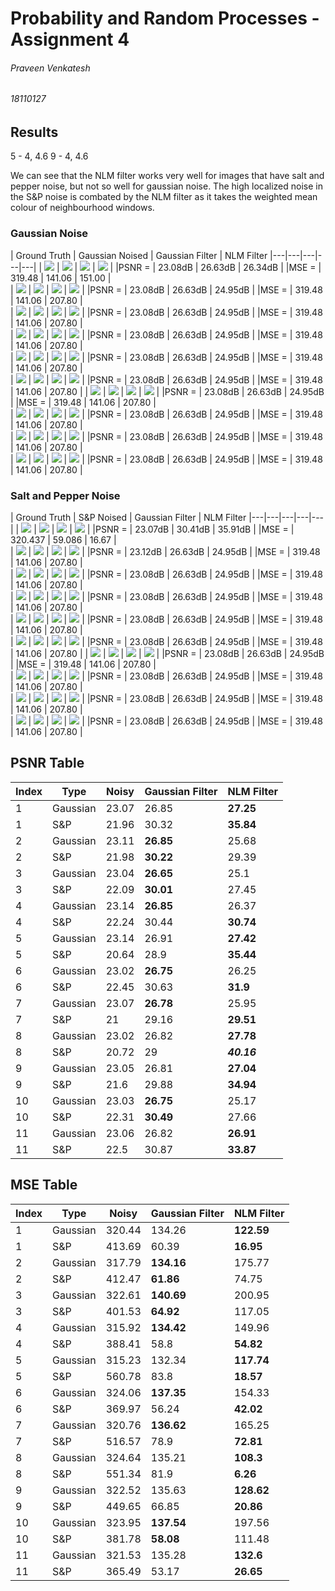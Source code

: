 # Probability and Random Processes - Assignment 4

###### Praveen Venkatesh
###### 18110127
 
## Results
5 - 4, 4.6
9 - 4, 4.6

We can see that the NLM filter works very well for images that have salt and pepper noise, but not so well for gaussian noise. The high localized noise in the S&P noise is combated by the NLM filter as it takes the weighted mean colour of neighbourhood windows.



### Gaussian Noise
| Ground Truth  | Gaussian Noised | Gaussian Filter | NLM Filter 
|---|---|---|---|---|
| ![](OUTPUT/GT/1-GT.png) | ![](OUTPUT/NOISED/1-GNOISE.png) | ![](OUTPUT/GFILTER/1-GF-Gauss.png) |  ![](OUTPUT/NLMFILTER/1-NLM-Gauss.png) | 
|PSNR = |  23.08dB | 26.63dB | 26.34dB |
|MSE = |  319.48 | 141.06 | 151.00 |  
| ![](OUTPUT/GT/2-GT.png) | ![](OUTPUT/NOISED/2-GNOISE.png) | ![](OUTPUT/GFILTER/2-GF-Gauss.png) |  ![](OUTPUT/NLMFILTER/2-NLM-Gauss.png) | 
|PSNR = |  23.08dB | 26.63dB | 24.95dB |
|MSE = |  319.48 | 141.06 | 207.80 |  
| ![](OUTPUT/GT/3-GT.png) | ![](OUTPUT/NOISED/3-GNOISE.png) | ![](OUTPUT/GFILTER/3-GF-Gauss.png) |  ![](OUTPUT/NLMFILTER/3-NLM-Gauss.png) | 
|PSNR = |  23.08dB | 26.63dB | 24.95dB |
|MSE = |  319.48 | 141.06 | 207.80 |  
| ![](OUTPUT/GT/4-GT.png) | ![](OUTPUT/NOISED/4-GNOISE.png) | ![](OUTPUT/GFILTER/4-GF-Gauss.png) |  ![](OUTPUT/NLMFILTER/4-NLM-Gauss.png) | 
|PSNR = |  23.08dB | 26.63dB | 24.95dB |
|MSE = |  319.48 | 141.06 | 207.80 |  
| ![](OUTPUT/GT/5-GT.png) | ![](OUTPUT/NOISED/5-GNOISE.png) | ![](OUTPUT/GFILTER/5-GF-Gauss.png) |  ![](OUTPUT/NLMFILTER/5-NLM-Gauss.png) | 
|PSNR = |  23.08dB | 26.63dB | 24.95dB |
|MSE = |  319.48 | 141.06 | 207.80 |  
| ![](OUTPUT/GT/6-GT.png) | ![](OUTPUT/NOISED/6-GNOISE.png) | ![](OUTPUT/GFILTER/6-GF-Gauss.png) |  ![](OUTPUT/NLMFILTER/6-NLM-Gauss.png) | 
|PSNR = |  23.08dB | 26.63dB | 24.95dB |
|MSE = |  319.48 | 141.06 | 207.80 | 
| ![](OUTPUT/GT/7-GT.png) | ![](OUTPUT/NOISED/7-GNOISE.png) | ![](OUTPUT/GFILTER/7-GF-Gauss.png) |  ![](OUTPUT/NLMFILTER/7-NLM-Gauss.png) | 
|PSNR = |  23.08dB | 26.63dB | 24.95dB |
|MSE = |  319.48 | 141.06 | 207.80 |  
| ![](OUTPUT/GT/8-GT.png) | ![](OUTPUT/NOISED/8-GNOISE.png) | ![](OUTPUT/GFILTER/8-GF-Gauss.png) |  ![](OUTPUT/NLMFILTER/8-NLM-Gauss.png) | 
|PSNR = |  23.08dB | 26.63dB | 24.95dB |
|MSE = |  319.48 | 141.06 | 207.80 |  
| ![](OUTPUT/GT/9-GT.png) | ![](OUTPUT/NOISED/9-GNOISE.png) | ![](OUTPUT/GFILTER/9-GF-Gauss.png) |  ![](OUTPUT/NLMFILTER/9-NLM-Gauss.png) | 
|PSNR = |  23.08dB | 26.63dB | 24.95dB |
|MSE = |  319.48 | 141.06 | 207.80 |  
| ![](OUTPUT/GT/10-GT.png) | ![](OUTPUT/NOISED/10-GNOISE.png) | ![](OUTPUT/GFILTER/10-GF-Gauss.png) |  ![](OUTPUT/NLMFILTER/10-NLM-Gauss.png) | 
|PSNR = |  23.08dB | 26.63dB | 24.95dB |
|MSE = |  319.48 | 141.06 | 207.80 |  


### Salt and Pepper Noise

| Ground Truth  | S&P Noised | Gaussian Filter | NLM Filter 
|---|---|---|---|---|
| ![](OUTPUT/GT/1-GT.png) | ![](OUTPUT/NOISED/1-SPNOISE.png) | ![](OUTPUT/GFILTER/1-GF-Salted.png) |  ![](OUTPUT/NLMFILTER/1-NLM-Salted.png) | 
|PSNR = |  23.07dB | 30.41dB | 35.91dB |
|MSE = |  320.437 | 59.086 | 16.67 |  
| ![](OUTPUT/GT/2-GT.png) | ![](OUTPUT/NOISED/2-SPNOISE.png) | ![](OUTPUT/GFILTER/2-GF-Salted.png) |  ![](OUTPUT/NLMFILTER/2-NLM-Salted.png) | 
|PSNR = |  23.12dB | 26.63dB | 24.95dB |
|MSE = |  319.48 | 141.06 | 207.80 |  
| ![](OUTPUT/GT/3-GT.png) | ![](OUTPUT/NOISED/3-SPNOISE.png) | ![](OUTPUT/GFILTER/3-GF-Salted.png) |  ![](OUTPUT/NLMFILTER/3-NLM-Salted.png) | 
|PSNR = |  23.08dB | 26.63dB | 24.95dB |
|MSE = |  319.48 | 141.06 | 207.80 |  
| ![](OUTPUT/GT/4-GT.png) | ![](OUTPUT/NOISED/4-SPNOISE.png) | ![](OUTPUT/GFILTER/4-GF-Salted.png) |  ![](OUTPUT/NLMFILTER/4-NLM-Salted.png) | 
|PSNR = |  23.08dB | 26.63dB | 24.95dB |
|MSE = |  319.48 | 141.06 | 207.80 |  
| ![](OUTPUT/GT/5-GT.png) | ![](OUTPUT/NOISED/5-SPNOISE.png) | ![](OUTPUT/GFILTER/5-GF-Salted.png) |  ![](OUTPUT/NLMFILTER/5-NLM-Salted.png) | 
|PSNR = |  23.08dB | 26.63dB | 24.95dB |
|MSE = |  319.48 | 141.06 | 207.80 |  
| ![](OUTPUT/GT/6-GT.png) | ![](OUTPUT/NOISED/6-SPNOISE.png) | ![](OUTPUT/GFILTER/6-GF-Salted.png) |  ![](OUTPUT/NLMFILTER/6-NLM-Salted.png) | 
|PSNR = |  23.08dB | 26.63dB | 24.95dB |
|MSE = |  319.48 | 141.06 | 207.80 | 
| ![](OUTPUT/GT/7-GT.png) | ![](OUTPUT/NOISED/7-SPNOISE.png) | ![](OUTPUT/GFILTER/7-GF-Salted.png) |  ![](OUTPUT/NLMFILTER/7-NLM-Salted.png) | 
|PSNR = |  23.08dB | 26.63dB | 24.95dB |
|MSE = |  319.48 | 141.06 | 207.80 |  
| ![](OUTPUT/GT/8-GT.png) | ![](OUTPUT/NOISED/8-SPNOISE.png) | ![](OUTPUT/GFILTER/8-GF-Salted.png) |  ![](OUTPUT/NLMFILTER/8-NLM-Salted.png) | 
|PSNR = |  23.08dB | 26.63dB | 24.95dB |
|MSE = |  319.48 | 141.06 | 207.80 |  
| ![](OUTPUT/GT/9-GT.png) | ![](OUTPUT/NOISED/9-SPNOISE.png) | ![](OUTPUT/GFILTER/9-GF-Salted.png) |  ![](OUTPUT/NLMFILTER/9-NLM-Salted.png) | 
|PSNR = |  23.08dB | 26.63dB | 24.95dB |
|MSE = |  319.48 | 141.06 | 207.80 |  
| ![](OUTPUT/GT/10-GT.png) | ![](OUTPUT/NOISED/10-SPNOISE.png) | ![](OUTPUT/GFILTER/10-GF-Salted.png) |  ![](OUTPUT/NLMFILTER/10-NLM-Salted.png) | 
|PSNR = |  23.08dB | 26.63dB | 24.95dB |
|MSE = |  319.48 | 141.06 | 207.80 |  



## PSNR Table

|Index       |Type         |Noisy |Gaussian Filter|NLM Filter|
|------------|-------------|------|---------------|----------|
|1           |Gaussian     |23.07 |26.85          |**27.25**     |
|1           |S&P          |21.96 |30.32          |**35.84**     |
|2           |Gaussian     |23.11 |**26.85**          |25.68     |
|2           |S&P          |21.98 |**30.22**          |29.39     |
|3           |Gaussian     |23.04 |**26.65**          |25.1      |
|3           |S&P          |22.09 |**30.01**          |27.45     |
|4           |Gaussian     |23.14 |**26.85**          |26.37     |
|4           |S&P          |22.24 |30.44          |**30.74**     |
|5           |Gaussian     |23.14 |26.91          |**27.42**     |
|5           |S&P          |20.64 |28.9           |**35.44**     |
|6           |Gaussian     |23.02 |**26.75**          |26.25     |
|6           |S&P          |22.45 |30.63          |**31.9**      |
|7           |Gaussian     |23.07 |**26.78**          |25.95     |
|7           |S&P          |21    |29.16          |**29.51**     |
|8           |Gaussian     |23.02 |26.82          |**27.78**     |
|8           |S&P          |20.72 |29             |_**40.16**_     |
|9           |Gaussian     |23.05 |26.81          |**27.04**     |
|9           |S&P          |21.6  |29.88          |**34.94**     |
|10          |Gaussian     |23.03 |**26.75**          |25.17     |
|10          |S&P          |22.31 |**30.49**          |27.66     |
|11          |Gaussian     |23.06 |26.82          |**26.91**     |
|11          |S&P          |22.5  |30.87          |**33.87**     |


## MSE Table

|Index       |Type         |Noisy |Gaussian Filter|NLM Filter|
|------------|-------------|------|---------------|----------|
|1           |Gaussian     |320.44|134.26         |**122.59**    |
|1           |S&P          |413.69|60.39          |**16.95**     |
|2           |Gaussian     |317.79|**134.16**         |175.77    |
|2           |S&P          |412.47|**61.86**          |74.75     |
|3           |Gaussian     |322.61|**140.69**         |200.95    |
|3           |S&P          |401.53|**64.92**          |117.05    |
|4           |Gaussian     |315.92|**134.42**         |149.96    |
|4           |S&P          |388.41|58.8           |**54.82**     |
|5           |Gaussian     |315.23|132.34         |**117.74**    |
|5           |S&P          |560.78|83.8           |**18.57**     |
|6           |Gaussian     |324.06|**137.35**        |154.33    |
|6           |S&P          |369.97|56.24          |**42.02**    |
|7           |Gaussian     |320.76|**136.62**         |165.25    |
|7           |S&P          |516.57|78.9           |**72.81**     |
|8           |Gaussian     |324.64|135.21         |**108.3**    |
|8           |S&P          |551.34|81.9           |**6.26**      |
|9           |Gaussian     |322.52|135.63         |**128.62**    |
|9           |S&P          |449.65|66.85          |**20.86**     |
|10          |Gaussian     |323.95|**137.54**         |197.56    |
|10          |S&P          |381.78|**58.08**          |111.48    |
|11          |Gaussian     |321.53|135.28         |**132.6**     |
|11          |S&P          |365.49|53.17          |**26.65**     |
